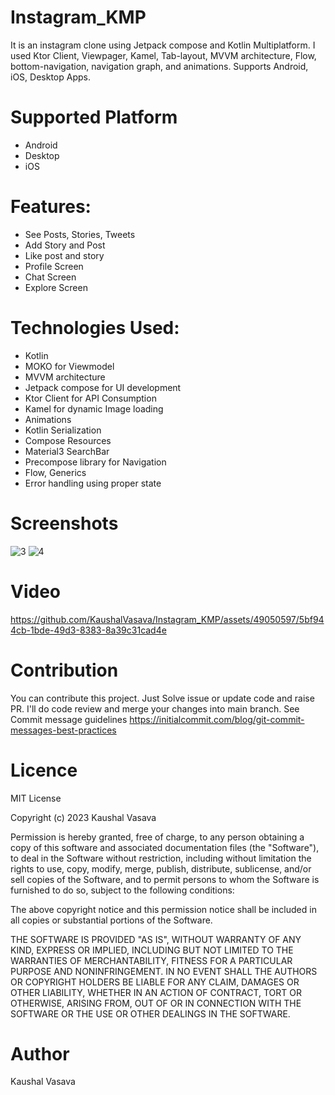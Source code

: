 # Instagram_KMP
It is an instagram clone using Jetpack compose and Kotlin Multiplatform. I used Ktor Client, Viewpager, Kamel, Tab-layout, MVVM architecture, Flow, bottom-navigation, navigation graph, and animations. Supports Android, iOS, Desktop Apps.

# Supported Platform
- Android
- Desktop
- iOS

# Features:
- See Posts, Stories, Tweets
- Add Story and Post
- Like post and story
- Profile Screen
- Chat Screen
- Explore Screen

# Technologies Used:
- Kotlin
- MOKO for Viewmodel
- MVVM architecture
- Jetpack compose for UI development
- Ktor Client for API Consumption
- Kamel for dynamic Image loading
- Animations
- Kotlin Serialization
- Compose Resources
- Material3 SearchBar
- Precompose library for Navigation
- Flow, Generics
- Error handling using proper state

# Screenshots
![3](https://github.com/KaushalVasava/Instagram/assets/49050597/8dea5819-a824-4711-8823-4a9e0bd52555)
![4](https://github.com/KaushalVasava/Instagram/assets/49050597/8ea01cad-2ac5-4ec6-a587-01a0d9e02028)

# Video
https://github.com/KaushalVasava/Instagram_KMP/assets/49050597/5bf944cb-1bde-49d3-8383-8a39c31cad4e

# Contribution
You can contribute this project. Just Solve issue or update code and raise PR. I'll do code review and merge your changes into main branch. See Commit message guidelines https://initialcommit.com/blog/git-commit-messages-best-practices

# Licence
MIT License

Copyright (c) 2023 Kaushal Vasava

Permission is hereby granted, free of charge, to any person obtaining a copy of this software and associated documentation files (the "Software"), to deal in the Software without restriction, including without limitation the rights to use, copy, modify, merge, publish, distribute, sublicense, and/or sell copies of the Software, and to permit persons to whom the Software is furnished to do so, subject to the following conditions:

The above copyright notice and this permission notice shall be included in all copies or substantial portions of the Software.

THE SOFTWARE IS PROVIDED "AS IS", WITHOUT WARRANTY OF ANY KIND, EXPRESS OR IMPLIED, INCLUDING BUT NOT LIMITED TO THE WARRANTIES OF MERCHANTABILITY, FITNESS FOR A PARTICULAR PURPOSE AND NONINFRINGEMENT. IN NO EVENT SHALL THE AUTHORS OR COPYRIGHT HOLDERS BE LIABLE FOR ANY CLAIM, DAMAGES OR OTHER LIABILITY, WHETHER IN AN ACTION OF CONTRACT, TORT OR OTHERWISE, ARISING FROM, OUT OF OR IN CONNECTION WITH THE SOFTWARE OR THE USE OR OTHER DEALINGS IN THE SOFTWARE.

# Author
Kaushal Vasava
